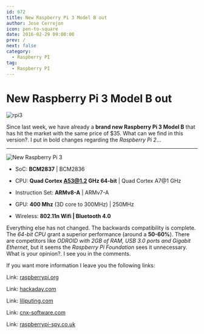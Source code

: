 ```yaml
---
id: 672
title: New Raspberry Pi 3 Model B out
author: Jose Cerrejon
icon: pen-to-square
date: 2016-02-29 09:00:00
prev: /
next: false
category:
  - Raspberry PI
tag:
  - Raspberry PI
---
```


# New Raspberry Pi 3 Model B out

![rpi3](/images/2016/02/rpi3.png)

Since last week, we have already a **brand new Raspberry Pi 3 Model B** that has hit the market with the same price of $35. What can we find in this version?. I put in bold changes regarding the *Raspberry Pi 2*...

- - -
![New Raspberry Pi 3](/images/2016/02/Raspberry_Pi_3_Large.jpg "New Raspberry Pi 3")

* SoC: **BCM2837** | BCM2836

* CPU: **Quad Cortex A53@1.2 GHz 64-bit** | Quad Cortex A7@1 GHz

* Instruction Set: **ARMv8-A** | ARMv7-A 

* GPU: **400 Mhz** (3D core to 300MHz) | 250MHz

* Wireless: **802.11n Wifi | Bluetooth 4.0**

Everything else has not changed. The backwards compatibility is complete. The *64-bit CPU* grant a superior performance (around a **50-60%**). There are competitors like *ODROID with 2GB of RAM, USB 3.0 ports and Gigabit Ethernet*, but it seems the *Raspberry Pi Foundation* sees it unnecessary. What is your opinion?. I see you in the comments.

If you want more information I leave you the following links:

Link: [raspberrypi.org](https://www.raspberrypi.org/blog/raspberry-pi-3-on-sale/)

Link: [hackaday.com](https://hackaday.com/2016/02/28/introducing-the-raspberry-pi-3/)

Link: [liliputing.com](http://liliputing.com/2016/02/raspberry-pi-3-to-feature-on-board-wifi-bluetooth.html)

Link: [cnx-software.com](http://www.cnx-software.com/2016/02/29/raspberry-pi-3-board-is-powered-by-broadcom-bcm2827-cortex-a53-processor-sells-for-35/)

Link: [raspberrypi-spy.co.uk](http://www.raspberrypi-spy.co.uk/2016/02/introducing-the-raspberry-pi-3-model-b/)